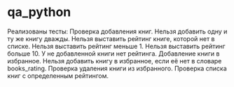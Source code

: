 # qa_python
Реализованы тесты:
Проверка добавления книг.
Нельзя добавить одну и ту же книгу дважды.
Нельзя выставить рейтинг книге, которой нет в списке.
Нельзя выставить рейтинг меньше 1.
Нельзя выставить рейтинг больше 10.
У не добавленной книги нет рейтинга.
Добавление книги в избранное.
Нельзя добавить книгу в избранное, если её нет в словаре books_rating.
Проверка удаления книги из избранного.
Проверка списка книг с определенным рейтингом.

